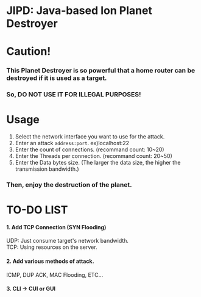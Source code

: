 # JIPD: Java-based Ion Planet Destroyer
# Caution!
### This Planet Destroyer is so powerful that a home router can be destroyed if it is used as a target.
### So, DO NOT USE IT FOR ILLEGAL PURPOSES!

# Usage
1. Select the network interface you want to use for the attack.
2. Enter an attack `address:port`. ex)localhost:22
3. Enter the count of connections. (recommand count: 10~20)
4. Enter the Threads per connection. (recommand count: 20~50)
5. Enter the Data bytes size. (The larger the data size, the higher the transmission bandwidth.)
### Then, enjoy the destruction of the planet.

# TO-DO LIST

#### 1. Add TCP Connection (SYN Flooding)
UDP: Just consume target's network bandwidth.  
TCP: Using resources on the server.

#### 2. Add various methods of attack.
ICMP, DUP ACK, MAC Flooding, ETC...

#### 3. CLI -> CUI or GUI

